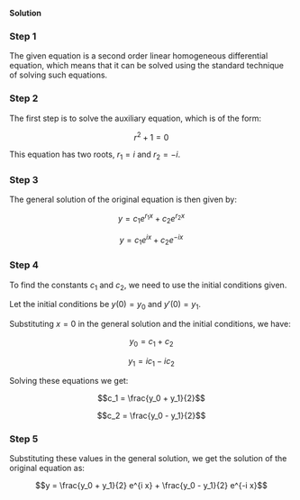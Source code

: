 

**Solution**

### Step 1

The given equation is a second order linear homogeneous differential equation, which means that it can be solved using the standard technique of solving such equations.

### Step 2

The first step is to solve the auxiliary equation, which is of the form:

$$r^2 + 1 = 0$$

This equation has two roots, $r_1=i$ and $r_2=-i$.

### Step 3

The general solution of the original equation is then given by:

$$y = c_1 e^{r_1 x} + c_2 e^{r_2 x}$$

$$y = c_1 e^{i x} + c_2 e^{-i x}$$

### Step 4

To find the constants $c_1$ and $c_2$, we need to use the initial conditions given.

Let the initial conditions be $y(0)=y_0$ and $y'(0)=y_1$.

Substituting $x=0$ in the general solution and the initial conditions, we have:

$$y_0 = c_1 + c_2$$

$$y_1 = i c_1 - i c_2$$

Solving these equations we get:

$$c_1 = \frac{y_0 + y_1}{2}$$

$$c_2 = \frac{y_0 - y_1}{2}$$

### Step 5

Substituting these values in the general solution, we get the solution of the original equation as:

$$y = \frac{y_0 + y_1}{2} e^{i x} + \frac{y_0 - y_1}{2} e^{-i x}$$